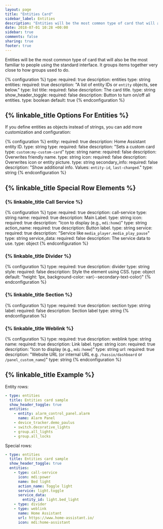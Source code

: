 ```yaml
---
layout: page
title: "Entities Card"
sidebar_label: Entities
description: "Entities will be the most common type of card that will also be the most familiar to people using the standard interface. It groups items together very close to how groups used to do."
date: 2018-07-01 10:28 +00:00
sidebar: true
comments: false
sharing: true
footer: true
---
```


Entities will be the most common type of card that will also be the most familiar to people using the standard interface. It groups items together very close to how groups used to do.

{% configuration %}
type:
  required: true
  description: entities
  type: string
entities:
  required: true
  description: "A list of entity IDs or `entity` objects, see below."
  type: list
title:
  required: false
  description: The card title.
  type: string
show_header_toggle:
  required: false
  description: Button to turn on/off all entities.
  type: boolean
  default: true
{% endconfiguration %}

## {% linkable_title Options For Entities %}

If you define entities as objects instead of strings, you can add more customization and configuration:

{% configuration %}
entity:
  required: true
  description: Home Assistant entity ID.
  type: string
type:
  required: false
  description: "Sets a custom card type: `custom:my-custom-card`"
  type: string
name:
  required: false
  description: Overwrites friendly name.
  type: string
icon:
  required: false
  description: Overwrites icon or entity picture.
  type: string
secondary_info:
  required: false
  description: "Show additional info. Values: `entity-id`, `last-changed`."
  type: string
{% endconfiguration %}

## {% linkable_title Special Row Elements %}

### {% linkable_title Call Service %}

{% configuration %}
type:
  required: true
  description: call-service
  type: string
name:
  required: true
  description: Main Label.
  type: string
icon:
  required: true
  description: "Icon to display (e.g., `mdi:home`)"
  type: string
action_name:
  required: true
  description: Button label.
  type: string
service:
  required: true
  description: "Service like `media_player.media_play_pause`"
  type: string
service_data:
  required: false
  description: The service data to use.
  type: object
{% endconfiguration %}

### {% linkable_title Divider %}

{% configuration %}
type:
  required: true
  description: divider
  type: string
style:
  required: false
  description: Style the element using CSS.
  type: object
  default: "height: 1px, background-color: var(--secondary-text-color)"
{% endconfiguration %}

### {% linkable_title Section %}

{% configuration %}
type:
  required: true
  description: section
  type: string
label:
  required: false
  description: Section label
  type: string
{% endconfiguration %}

### {% linkable_title Weblink %}

{% configuration %}
type:
  required: true
  description: weblink
  type: string
name:
  required: true
  description: Link label.
  type: string
icon:
  required: true
  description: "Icon to display (e.g., `mdi:home`)"
  type: string
url:
  required: true
  description: "Website URL (or internal URL e.g. `/hassio/dashboard` or `/panel_custom_name`)"
  type: string
{% endconfiguration %}

## {% linkable_title Example %}

Entity rows:

```yaml
- type: entities
  title: Entities card sample
  show_header_toggle: true
  entities:
    - entity: alarm_control_panel.alarm
      name: Alarm Panel
    - device_tracker.demo_paulus
    - switch.decorative_lights
    - group.all_lights
    - group.all_locks
```

Special rows:

```yaml
- type: entities
  title: Entities card sample
  show_header_toggle: true
  entities:
    - type: call-service
      icon: mdi:power
      name: Bed light
      action_name: Toggle light
      service: light.toggle
      service_data:
        entity_id: light.bed_light
    - type: divider
    - type: weblink
      name: Home Assistant
      url: https://www.home-assistant.io/
      icon: mdi:home-assistant
```
